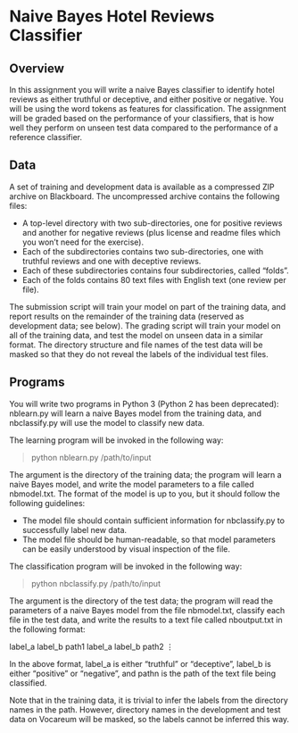 # Naive Bayes Hotel Reviews Classifier

## Overview
In this assignment you will write a naive Bayes classifier to identify hotel reviews as either truthful or deceptive, and either positive or negative. You will be using the word tokens as features for classification. The assignment will be graded based on the performance of your classifiers, that is how well they perform on unseen test data compared to the performance of a reference classifier.

## Data
A set of training and development data is available as a compressed ZIP archive on Blackboard. The uncompressed archive contains the following files:

* A top-level directory with two sub-directories, one for positive reviews and another for negative reviews (plus license and readme files which you won’t need for the exercise).
* Each of the subdirectories contains two sub-directories, one with truthful reviews and one with deceptive reviews.
* Each of these subdirectories contains four subdirectories, called “folds”.
* Each of the folds contains 80 text files with English text (one review per file).<br>

The submission script will train your model on part of the training data, and report results on the remainder of the training data (reserved as development data; see below). The grading script will train your model on all of the training data, and test the model on unseen data in a similar format. The directory structure and file names of the test data will be masked so that they do not reveal the labels of the individual test files.

## Programs
You will write two programs in Python 3 (Python 2 has been deprecated): nblearn.py will learn a naive Bayes model from the training data, and nbclassify.py will use the model to classify new data.

The learning program will be invoked in the following way:

> python nblearn.py /path/to/input

The argument is the directory of the training data; the program will learn a naive Bayes model, and write the model parameters to a file called nbmodel.txt. The format of the model is up to you, but it should follow the following guidelines:

* The model file should contain sufficient information for nbclassify.py to successfully label new data.
* The model file should be human-readable, so that model parameters can be easily understood by visual inspection of the file. <br>

The classification program will be invoked in the following way:

> python nbclassify.py /path/to/input

The argument is the directory of the test data; the program will read the parameters of a naive Bayes model from the file nbmodel.txt, classify each file in the test data, and write the results to a text file called nboutput.txt in the following format:

label_a label_b path1
label_a label_b path2
⋮

In the above format, label_a is either “truthful” or “deceptive”, label_b is either “positive” or “negative”, and pathn is the path of the text file being classified.

Note that in the training data, it is trivial to infer the labels from the directory names in the path. However, directory names in the development and test data on Vocareum will be masked, so the labels cannot be inferred this way.
